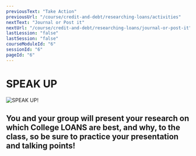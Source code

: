 ```yaml
---
previousText: "Take Action"
previousUrl: "/course/credit-and-debt/researching-loans/activities"
nextText: "Journal or Post it"
nextUrl: "/course/credit-and-debt/researching-loans/journal-or-post-it"
lastLession: "false"
lastSession: "false"
courseModuleId: "6"
sessionId: "6"
pageId: "6"
---
```



# SPEAK UP
![SPEAK UP!](/assets/img/lets-talk-about-it.png)

## You and your group will present your research on which College LOANS are best, and why, to the class, so be sure to practice your presentation and talking points!
<sparkle-feed-post assignment-name="You and your group will present your research on which College LOANS are best, and why, to the class, so be sure to practice your presentation and talking points!" ></sparkle-feed-post>